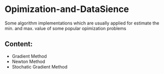 # Opimization-and-DataSience
Some algorithm implementations which are usually applied for estimate the min. and max. value of some popular opimization problems
## Content:
  - Gradient Method
  - Newton Method
  - Stochatic Gradient Method
